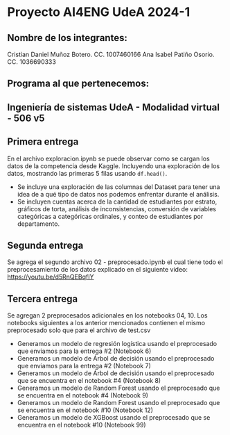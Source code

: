 # Proyecto AI4ENG UdeA 2024-1
## Nombre de los integrantes:
Cristian Daniel Muñoz Botero. CC. 1007460166
Ana Isabel Patiño Osorio. CC. 1036690333
## Programa al que pertenecemos:
Ingeniería de sistemas UdeA - Modalidad virtual - 506 v5
---
## Primera entrega
En el archivo exploracion.ipynb se puede observar como se cargan los datos de la competencia desde Kaggle. Incluyendo una exploración de los datos, mostrando las primeras 5 filas usando `df.head()`. 
- Se incluye una exploración de las columnas del Dataset para tener una idea de a qué tipo de datos nos podemos enfrentar durante el análisis.
- Se incluyen cuentas acerca de la cantidad de estudiantes por estrato, gráficos de torta, análisis de inconsistencias, conversión de variables categóricas a categóricas ordinales, y conteo de estudiantes por departamento. 


## Segunda entrega
Se agrega el segundo archivo 02 - preprocesado.ipynb el cual tiene todo el preprocesamiento de los datos explicado en el siguiente video:
https://youtu.be/d5RnQEBqfIY


## Tercera entrega
Se agregan 2 preprocesados adicionales en los notebooks 04, 10. Los notebooks siguientes a los anterior mencionados contienen el mismo preprocesado solo que para el archivo de test.csv

- Generamos un modelo de regresión logística usando el preprocesado que enviamos para la entrega #2 (Notebook 6)
- Generamos un modelo de Árbol de decisión usando el preprocesado que enviamos para la entrega #2 (Notebook 7)
- Generamos un modelo de Árbol de decisión usando el preprocesado que se encuentra en el notebook #4 (Notebook 8)
- Generamos un modelo de Random Forest usando el preprocesado que se encuentra en el notebook #4 (Notebook 9)
- Generamos un modelo de Random Forest usando el preprocesado que se encuentra en el notebook #10 (Notebook 12)
- Generamos un modelo de XGBoost usando el preprocesado que se encuentra en el notebook #10 (Notebook 99)
